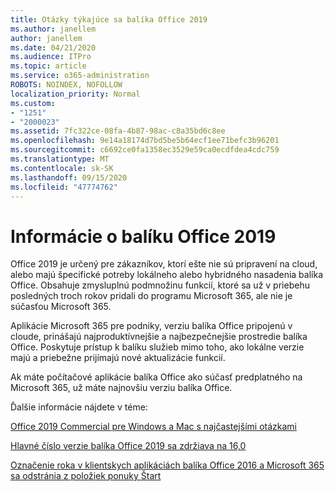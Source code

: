 ```yaml
---
title: Otázky týkajúce sa balíka Office 2019
ms.author: janellem
author: janellem
ms.date: 04/21/2020
ms.audience: ITPro
ms.topic: article
ms.service: o365-administration
ROBOTS: NOINDEX, NOFOLLOW
localization_priority: Normal
ms.custom:
- "1251"
- "2000023"
ms.assetid: 7fc322ce-08fa-4b87-98ac-c8a35bd6c8ee
ms.openlocfilehash: 9e14a18174d7bd5be5b64ecf1ee71befc3b96201
ms.sourcegitcommit: c6692ce0fa1358ec3529e59ca0ecdfdea4cdc759
ms.translationtype: MT
ms.contentlocale: sk-SK
ms.lasthandoff: 09/15/2020
ms.locfileid: "47774762"
---
```

# <a name="about-office-2019"></a>Informácie o balíku Office 2019

Office 2019 je určený pre zákazníkov, ktorí ešte nie sú pripravení na cloud, alebo majú špecifické potreby lokálneho alebo hybridného nasadenia balíka Office. Obsahuje zmysluplnú podmnožinu funkcií, ktoré sa už v priebehu posledných troch rokov pridali do programu Microsoft 365, ale nie je súčasťou Microsoft 365.
  
Aplikácie Microsoft 365 pre podniky, verziu balíka Office pripojenú v cloude, prinášajú najproduktívnejšie a najbezpečnejšie prostredie balíka Office. Poskytuje prístup k balíku služieb mimo toho, ako lokálne verzie majú a priebežne prijímajú nové aktualizácie funkcií.
  
Ak máte počítačové aplikácie balíka Office ako súčasť predplatného na Microsoft 365, už máte najnovšiu verziu balíka Office.
  
Ďalšie informácie nájdete v téme:
  
[Office 2019 Commercial pre Windows a Mac s najčastejšími otázkami](https://support.microsoft.com/help/4133312)
  
[Hlavné číslo verzie balíka Office 2019 sa zdržiava na 16,0](https://docs.microsoft.com/deployoffice/office2019/overview)
  
[Označenie roka v klientskych aplikáciách balíka Office 2016 a Microsoft 365 sa odstránia z položiek ponuky Štart](https://support.office.com/article/8fe5e052-76d2-49de-af30-2e84ed3da907?wt.mc_id=Alchemy_ClientDIA)
  
